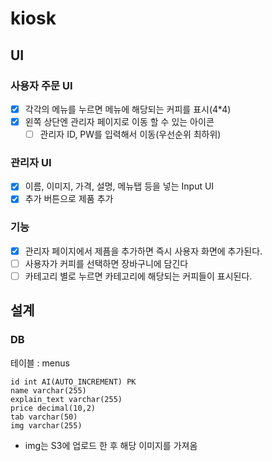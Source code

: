 # kiosk

## UI

### 사용자 주문 UI

- [x] 각각의 메뉴를 누르면 메뉴에 해당되는 커피를 표시(4\*4)
- [x] 왼쪽 상단엔 관리자 페이지로 이동 할 수 있는 아이콘
  - [ ] 관리자 ID, PW를 입력해서 이동(우선순위 최하위)

### 관리자 UI

- [x] 이름, 이미지, 가격, 설명, 메뉴탭 등을 넣는 Input UI
- [x] 추가 버튼으로 제품 추가

### 기능

- [x] 관리자 페이지에서 제픔을 추가하면 즉시 사용자 화면에 추가된다.
- [ ] 사용자가 커피를 선택하면 장바구니에 담긴다
- [ ] 카테고리 별로 누르면 카테고리에 해당되는 커피들이 표시된다.

## 설계

### DB

테이블 : menus

```
id int AI(AUTO_INCREMENT) PK
name varchar(255)
explain_text varchar(255)
price decimal(10,2)
tab varchar(50)
img varchar(255)
```

- img는 S3에 업로드 한 후 해당 이미지를 가져옴
